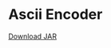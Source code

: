 <h1>Ascii Encoder</h1>
<a href="https://github.com/AlexKutschera/ascii-encoder/raw/master/ascii_encoder.jar">Download JAR</a>
